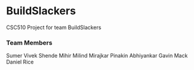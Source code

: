 # BuildSlackers
CSC510 Project for team BuildSlackers

### Team Members
Sumer Vivek Shende
Mihir Milind Mirajkar
Pinakin Abhiyankar
Gavin Mack
Daniel Rice
